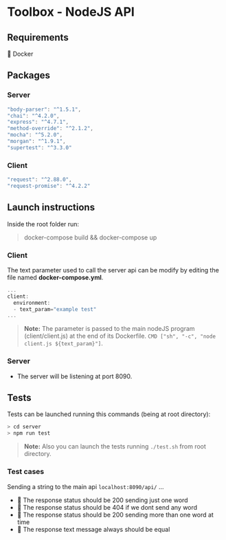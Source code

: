 # Toolbox - NodeJS API 

## Requirements

🐳 Docker

## Packages 

### Server
```javascript
"body-parser": "^1.5.1",
"chai": "^4.2.0",
"express": "^4.7.1",
"method-override": "^2.1.2",
"mocha": "^5.2.0",
"morgan": "^1.9.1",
"supertest": "^3.3.0"
```

### Client
```javascript
"request": "^2.88.0",
"request-promise": "^4.2.2"
```

## Launch instructions

Inside the root folder run:
> docker-compose build && docker-compose up

  
### Client
  
  The text parameter used to call the server api can be modify by editing the file named **docker-compose.yml**.
  
```javascript
...
client:
  environment:
  - text_param="example test"
...
```
>**Note:** The parameter is passed to the main nodeJS program (client/client.js) at the end of its Dockerfile. `CMD ["sh", "-c", "node client.js ${text_param}"]`. 

### Server

* The server will be listening at port 8090.


## Tests

Tests can be launched running this commands (being at root directory):

```bash
> cd server
> npm run test
```
> **Note:** Also you can launch the tests running `./test.sh` from root directory.

### Test cases

Sending a string to the main api `localhost:8090/api/` ...

* 👾 The response status should be 200 sending just one word
* 👾 The response status should be 404 if we dont send any word
* 👾 The response status should be 200 sending more than one word at time
* 👾 The response text message always should be equal

